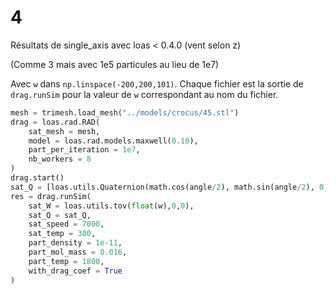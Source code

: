 # 4
Résultats de single_axis avec loas < 0.4.0 (vent selon z)

(Comme 3 mais avec 1e5 particules au lieu de 1e7)

Avec `w` dans `np.linspace(-200,200,101)`. Chaque fichier est la sortie de `drag.runSim` pour la valeur de `w` correspondant au nom du fichier.
```python
mesh = trimesh.load_mesh("../models/crocus/45.stl")
drag = loas.rad.RAD(
    sat_mesh = mesh,
    model = loas.rad.models.maxwell(0.10),
    part_per_iteration = 1e7,
    nb_workers = 8
)
drag.start()
sat_Q = [loas.utils.Quaternion(math.cos(angle/2), math.sin(angle/2), 0, 0) for angle in np.linspace(0, 2*math.pi, 10)]
res = drag.runSim(
    sat_W = loas.utils.tov(float(w),0,0),
    sat_Q = sat_Q,
    sat_speed = 7000,
    sat_temp = 300,
    part_density = 1e-11,
    part_mol_mass = 0.016,
    part_temp = 1800,
    with_drag_coef = True
)
```
